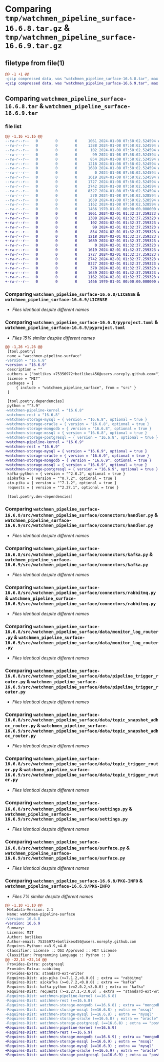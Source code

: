 # Comparing `tmp/watchmen_pipeline_surface-16.6.8.tar.gz` & `tmp/watchmen_pipeline_surface-16.6.9.tar.gz`

## filetype from file(1)

```diff
@@ -1 +1 @@
-gzip compressed data, was "watchmen_pipeline_surface-16.6.8.tar", max compression
+gzip compressed data, was "watchmen_pipeline_surface-16.6.9.tar", max compression
```

## Comparing `watchmen_pipeline_surface-16.6.8.tar` & `watchmen_pipeline_surface-16.6.9.tar`

### file list

```diff
@@ -1,16 +1,16 @@
--rw-r--r--   0        0        0     1061 2024-01-08 07:58:02.524594 watchmen_pipeline_surface-16.6.8/LICENSE
--rw-r--r--   0        0        0     1388 2024-01-08 07:58:02.524594 watchmen_pipeline_surface-16.6.8/pyproject.toml
--rw-r--r--   0        0        0      102 2024-01-08 07:58:02.524594 watchmen_pipeline_surface-16.6.8/src/watchmen_pipeline_surface/__init__.py
--rw-r--r--   0        0        0       99 2024-01-08 07:58:02.524594 watchmen_pipeline_surface-16.6.8/src/watchmen_pipeline_surface/connectors/__init__.py
--rw-r--r--   0        0        0      854 2024-01-08 07:58:02.524594 watchmen_pipeline_surface-16.6.8/src/watchmen_pipeline_surface/connectors/handler.py
--rw-r--r--   0        0        0     1218 2024-01-08 07:58:02.524594 watchmen_pipeline_surface-16.6.8/src/watchmen_pipeline_surface/connectors/kafka.py
--rw-r--r--   0        0        0     1689 2024-01-08 07:58:02.524594 watchmen_pipeline_surface-16.6.8/src/watchmen_pipeline_surface/connectors/rabbitmq.py
--rw-r--r--   0        0        0        0 2024-01-08 07:58:02.524594 watchmen_pipeline_surface-16.6.8/src/watchmen_pipeline_surface/data/__init__.py
--rw-r--r--   0        0        0     1619 2024-01-08 07:58:02.524594 watchmen_pipeline_surface-16.6.8/src/watchmen_pipeline_surface/data/monitor_log_router.py
--rw-r--r--   0        0        0     1727 2024-01-08 07:58:02.524594 watchmen_pipeline_surface-16.6.8/src/watchmen_pipeline_surface/data/pipeline_trigger_router.py
--rw-r--r--   0        0        0     2742 2024-01-08 07:58:02.524594 watchmen_pipeline_surface-16.6.8/src/watchmen_pipeline_surface/data/topic_snapshot_adhoc_router.py
--rw-r--r--   0        0        0     8327 2024-01-08 07:58:02.524594 watchmen_pipeline_surface-16.6.8/src/watchmen_pipeline_surface/data/topic_trigger_router.py
--rw-r--r--   0        0        0      370 2024-01-08 07:58:02.528594 watchmen_pipeline_surface-16.6.8/src/watchmen_pipeline_surface/main.py
--rw-r--r--   0        0        0     1639 2024-01-08 07:58:02.528594 watchmen_pipeline_surface-16.6.8/src/watchmen_pipeline_surface/settings.py
--rw-r--r--   0        0        0     1162 2024-01-08 07:58:02.528594 watchmen_pipeline_surface-16.6.8/src/watchmen_pipeline_surface/surface.py
--rw-r--r--   0        0        0     1466 1970-01-01 00:00:00.000000 watchmen_pipeline_surface-16.6.8/PKG-INFO
+-rw-r--r--   0        0        0     1061 2024-02-01 01:32:37.259323 watchmen_pipeline_surface-16.6.9/LICENSE
+-rw-r--r--   0        0        0     1388 2024-02-01 01:32:37.259323 watchmen_pipeline_surface-16.6.9/pyproject.toml
+-rw-r--r--   0        0        0      102 2024-02-01 01:32:37.259323 watchmen_pipeline_surface-16.6.9/src/watchmen_pipeline_surface/__init__.py
+-rw-r--r--   0        0        0       99 2024-02-01 01:32:37.259323 watchmen_pipeline_surface-16.6.9/src/watchmen_pipeline_surface/connectors/__init__.py
+-rw-r--r--   0        0        0      854 2024-02-01 01:32:37.259323 watchmen_pipeline_surface-16.6.9/src/watchmen_pipeline_surface/connectors/handler.py
+-rw-r--r--   0        0        0     1218 2024-02-01 01:32:37.259323 watchmen_pipeline_surface-16.6.9/src/watchmen_pipeline_surface/connectors/kafka.py
+-rw-r--r--   0        0        0     1689 2024-02-01 01:32:37.259323 watchmen_pipeline_surface-16.6.9/src/watchmen_pipeline_surface/connectors/rabbitmq.py
+-rw-r--r--   0        0        0        0 2024-02-01 01:32:37.259323 watchmen_pipeline_surface-16.6.9/src/watchmen_pipeline_surface/data/__init__.py
+-rw-r--r--   0        0        0     1619 2024-02-01 01:32:37.259323 watchmen_pipeline_surface-16.6.9/src/watchmen_pipeline_surface/data/monitor_log_router.py
+-rw-r--r--   0        0        0     1727 2024-02-01 01:32:37.259323 watchmen_pipeline_surface-16.6.9/src/watchmen_pipeline_surface/data/pipeline_trigger_router.py
+-rw-r--r--   0        0        0     2742 2024-02-01 01:32:37.259323 watchmen_pipeline_surface-16.6.9/src/watchmen_pipeline_surface/data/topic_snapshot_adhoc_router.py
+-rw-r--r--   0        0        0     8327 2024-02-01 01:32:37.259323 watchmen_pipeline_surface-16.6.9/src/watchmen_pipeline_surface/data/topic_trigger_router.py
+-rw-r--r--   0        0        0      370 2024-02-01 01:32:37.259323 watchmen_pipeline_surface-16.6.9/src/watchmen_pipeline_surface/main.py
+-rw-r--r--   0        0        0     1639 2024-02-01 01:32:37.259323 watchmen_pipeline_surface-16.6.9/src/watchmen_pipeline_surface/settings.py
+-rw-r--r--   0        0        0     1162 2024-02-01 01:32:37.259323 watchmen_pipeline_surface-16.6.9/src/watchmen_pipeline_surface/surface.py
+-rw-r--r--   0        0        0     1466 1970-01-01 00:00:00.000000 watchmen_pipeline_surface-16.6.9/PKG-INFO
```

### Comparing `watchmen_pipeline_surface-16.6.8/LICENSE` & `watchmen_pipeline_surface-16.6.9/LICENSE`

 * *Files identical despite different names*

### Comparing `watchmen_pipeline_surface-16.6.8/pyproject.toml` & `watchmen_pipeline_surface-16.6.9/pyproject.toml`

 * *Files 15% similar despite different names*

```diff
@@ -1,26 +1,26 @@
 [tool.poetry]
 name = "watchmen-pipeline-surface"
-version = "16.6.8"
+version = "16.6.9"
 description = ""
 authors = ["botlikes <75356972+botlikes456@users.noreply.github.com>"]
 license = "MIT"
 packages = [
     { include = "watchmen_pipeline_surface", from = "src" }
 ]
 
 [tool.poetry.dependencies]
 python = "^3.9"
-watchmen-pipeline-kernel = "16.6.8"
-watchmen-rest = "16.6.8"
-watchmen-storage-mysql = { version = "16.6.8", optional = true }
-watchmen-storage-oracle = { version = "16.6.8", optional = true }
-watchmen-storage-mongodb = { version = "16.6.8", optional = true }
-watchmen-storage-mssql = { version = "16.6.8", optional = true }
-watchmen-storage-postgresql = { version = "16.6.8", optional = true }
+watchmen-pipeline-kernel = "16.6.9"
+watchmen-rest = "16.6.9"
+watchmen-storage-mysql = { version = "16.6.9", optional = true }
+watchmen-storage-oracle = { version = "16.6.9", optional = true }
+watchmen-storage-mongodb = { version = "16.6.9", optional = true }
+watchmen-storage-mssql = { version = "16.6.9", optional = true }
+watchmen-storage-postgresql = { version = "16.6.9", optional = true }
 kafka-python = { version = "^2.0.2", optional = true }
 aiokafka = { version = "^0.7.2", optional = true }
 aio-pika = { version = "^7.1.2", optional = true }
 requests = { version = "^2.27.1", optional = true }
 
 [tool.poetry.dev-dependencies]
```

### Comparing `watchmen_pipeline_surface-16.6.8/src/watchmen_pipeline_surface/connectors/handler.py` & `watchmen_pipeline_surface-16.6.9/src/watchmen_pipeline_surface/connectors/handler.py`

 * *Files identical despite different names*

### Comparing `watchmen_pipeline_surface-16.6.8/src/watchmen_pipeline_surface/connectors/kafka.py` & `watchmen_pipeline_surface-16.6.9/src/watchmen_pipeline_surface/connectors/kafka.py`

 * *Files identical despite different names*

### Comparing `watchmen_pipeline_surface-16.6.8/src/watchmen_pipeline_surface/connectors/rabbitmq.py` & `watchmen_pipeline_surface-16.6.9/src/watchmen_pipeline_surface/connectors/rabbitmq.py`

 * *Files identical despite different names*

### Comparing `watchmen_pipeline_surface-16.6.8/src/watchmen_pipeline_surface/data/monitor_log_router.py` & `watchmen_pipeline_surface-16.6.9/src/watchmen_pipeline_surface/data/monitor_log_router.py`

 * *Files identical despite different names*

### Comparing `watchmen_pipeline_surface-16.6.8/src/watchmen_pipeline_surface/data/pipeline_trigger_router.py` & `watchmen_pipeline_surface-16.6.9/src/watchmen_pipeline_surface/data/pipeline_trigger_router.py`

 * *Files identical despite different names*

### Comparing `watchmen_pipeline_surface-16.6.8/src/watchmen_pipeline_surface/data/topic_snapshot_adhoc_router.py` & `watchmen_pipeline_surface-16.6.9/src/watchmen_pipeline_surface/data/topic_snapshot_adhoc_router.py`

 * *Files identical despite different names*

### Comparing `watchmen_pipeline_surface-16.6.8/src/watchmen_pipeline_surface/data/topic_trigger_router.py` & `watchmen_pipeline_surface-16.6.9/src/watchmen_pipeline_surface/data/topic_trigger_router.py`

 * *Files identical despite different names*

### Comparing `watchmen_pipeline_surface-16.6.8/src/watchmen_pipeline_surface/settings.py` & `watchmen_pipeline_surface-16.6.9/src/watchmen_pipeline_surface/settings.py`

 * *Files identical despite different names*

### Comparing `watchmen_pipeline_surface-16.6.8/src/watchmen_pipeline_surface/surface.py` & `watchmen_pipeline_surface-16.6.9/src/watchmen_pipeline_surface/surface.py`

 * *Files identical despite different names*

### Comparing `watchmen_pipeline_surface-16.6.8/PKG-INFO` & `watchmen_pipeline_surface-16.6.9/PKG-INFO`

 * *Files 7% similar despite different names*

```diff
@@ -1,10 +1,10 @@
 Metadata-Version: 2.1
 Name: watchmen-pipeline-surface
-Version: 16.6.8
+Version: 16.6.9
 Summary: 
 License: MIT
 Author: botlikes
 Author-email: 75356972+botlikes456@users.noreply.github.com
 Requires-Python: >=3.9,<4.0
 Classifier: License :: OSI Approved :: MIT License
 Classifier: Programming Language :: Python :: 3
@@ -22,14 +22,14 @@
 Provides-Extra: postgresql
 Provides-Extra: rabbitmq
 Provides-Extra: standard-ext-writer
 Requires-Dist: aio-pika (>=7.1.2,<8.0.0) ; extra == "rabbitmq"
 Requires-Dist: aiokafka (>=0.7.2,<0.8.0) ; extra == "kafka"
 Requires-Dist: kafka-python (>=2.0.2,<3.0.0) ; extra == "kafka"
 Requires-Dist: requests (>=2.27.1,<3.0.0) ; extra == "standard-ext-writer"
-Requires-Dist: watchmen-pipeline-kernel (==16.6.8)
-Requires-Dist: watchmen-rest (==16.6.8)
-Requires-Dist: watchmen-storage-mongodb (==16.6.8) ; extra == "mongodb"
-Requires-Dist: watchmen-storage-mssql (==16.6.8) ; extra == "mssql"
-Requires-Dist: watchmen-storage-mysql (==16.6.8) ; extra == "mysql"
-Requires-Dist: watchmen-storage-oracle (==16.6.8) ; extra == "oracle"
-Requires-Dist: watchmen-storage-postgresql (==16.6.8) ; extra == "postgresql"
+Requires-Dist: watchmen-pipeline-kernel (==16.6.9)
+Requires-Dist: watchmen-rest (==16.6.9)
+Requires-Dist: watchmen-storage-mongodb (==16.6.9) ; extra == "mongodb"
+Requires-Dist: watchmen-storage-mssql (==16.6.9) ; extra == "mssql"
+Requires-Dist: watchmen-storage-mysql (==16.6.9) ; extra == "mysql"
+Requires-Dist: watchmen-storage-oracle (==16.6.9) ; extra == "oracle"
+Requires-Dist: watchmen-storage-postgresql (==16.6.9) ; extra == "postgresql"
```


